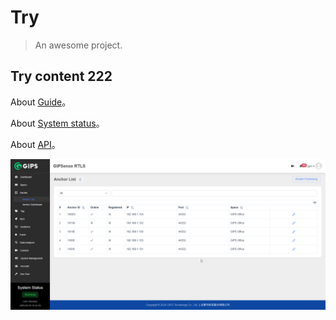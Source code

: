# Try

> An awesome project.

## Try content 222

About [Guide](/en/guide)。

About [System status](/en/system/system-status)。

About [API](/en/system/system-status/api/"API")。

![Alt text](../../assets/2025-02-05_10-42-59.png)
